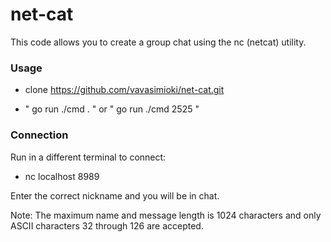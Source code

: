 # net-cat

This code allows you to create a group chat using the nc (netcat) utility.

### Usage

-  clone https://github.com/vavasimioki/net-cat.git

- " go run ./cmd . " or " go run ./cmd 2525 "

### Connection

Run in a different terminal to connect:

 - nc localhost 8989

Enter the correct nickname and you will be in chat.

Note: The maximum name and message length is 1024 characters and only ASCII characters 32 through 126 are accepted.
